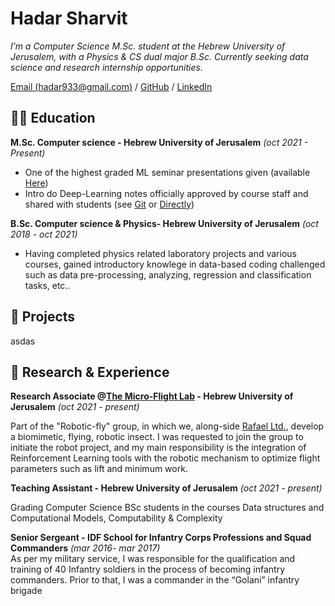# Hadar Sharvit

_I’m a Computer Science M.Sc. student at the Hebrew University of
Jerusalem, with a Physics & CS dual major B.Sc. Currently seeking data
science and research internship opportunities._ <br>

[Email (hadar933@gmail.com)](mailto:hadar933@gmail.com) / [GitHub](https://github.com/Hadar933) / [LinkedIn](https://www.linkedin.com/in/hadar-sharvit/) 

## 🧑‍🏫 Education

**M.Sc. Computer science - Hebrew University of Jerusalem**   _(oct 2021 - Present)_ <br>
  - One of the highest graded ML seminar presentations given (available [Here](https://drive.google.com/file/d/1oI3UvitekoTniCOtnQemC5ZpkfK15zMf/view))
  - Intro do Deep-Learning notes officially approved by course staff and shared with students (see [Git](https://github.com/Hadar933/Intro-to-Deep-Learning) or [Directly](https://drive.google.com/file/d/1zVkw5lkE8bqBvSb5qZ4zdJX1pPC-F758/view))

**B.Sc. Computer science & Physics- Hebrew University of Jerusalem**   _(oct 2018 - oct 2021)_ <br>
  - Having completed physics related laboratory projects and various courses, gained introductory knowlege in data-based coding challenged such as data pre-processing, analyzing, regression and classification tasks, etc..

## 🎯 Projects
asdas 

## 🔬 Research & Experience

**Research Associate @[The Micro-Flight Lab](https://www.beatus-lab.org/) - Hebrew University of Jerusalem** _(oct 2021 - present)_ <br>

Part of the "Robotic-fly" group, in which we, along-side [Rafael Ltd.](https://www.rafael.co.il/), develop
a biomimetic, flying, robotic insect. I was requested to join the group to
initiate the robot project, and my main responsibility is the integration of Reinforcement Learning tools with the robotic mechanism to 
optimize flight parameters such as lift and minimum work.

**Teaching Assistant - Hebrew University of Jerusalem** _(oct 2021 - present)_ <br>

Grading Computer Science BSc students in the courses Data structures
and Computational Models, Computability & Complexity

**Senior Sergeant - IDF School for Infantry Corps Professions and Squad Commanders** _(mar 2016- mar 2017)_ <br>
  As per my military service, I was responsible for the qualification and training of 40 Infantry soldiers in
  the process of becoming infantry commanders. Prior to that, I was a commander in the “Golani” infantry brigade
